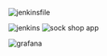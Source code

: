 ![jenkinsfile](https://user-images.githubusercontent.com/104681463/227656523-785158ce-c3f7-4760-b894-faa5ce932de5.jpg)

![jenkins](https://user-images.githubusercontent.com/104681463/227656564-0ade3110-1375-4609-a89f-ab3dbb9e2a3f.jpg)
![sock shop app](https://user-images.githubusercontent.com/104681463/227656584-55b3e8a1-e4b6-4fc1-a95b-e16e85202701.jpg)

![grafana](https://user-images.githubusercontent.com/104681463/227656679-45cb8f8e-40ef-4805-84ee-c031b8090246.jpg)
